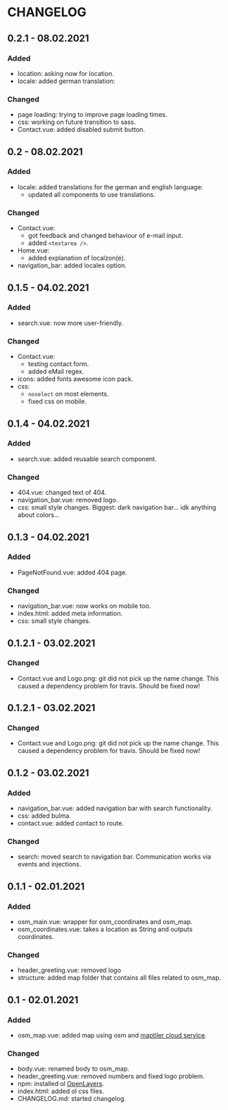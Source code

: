 # CHANGELOG

## 0.2.1 - 08.02.2021

### Added

* location: asking now for location.
* locale: added german translation:

### Changed

* page loading: trying to improve page loading times.
* css: working on future transition to sass.
* Contact.vue: added disabled submit button.

## 0.2 - 08.02.2021

### Added

* locale: added translations for the german and english language:
  * updated all components to use translations.

### Changed

* Contact.vue:
  * got feedback and changed behaviour of e-mail input.
  * added ```<textarea />```.
* Home.vue:
  * added explanation of localzon(e).
* navigation_bar: added locales option.


## 0.1.5 - 04.02.2021

### Added

* search.vue: now more user-friendly.

### Changed

* Contact.vue: 
  * testing contact form.
  * added eMail regex.
* icons: added fonts awesome icon pack.
* css: 
  * ```noselect``` on most elements.
  * fixed css on mobile.


## 0.1.4 - 04.02.2021

### Added

* search.vue: added reusable search component.

### Changed

* 404.vue: changed text of 404.
* navigation_bar.vue: removed logo.
* css: small style changes. Biggest: dark navigation bar... idk anything about colors...

## 0.1.3 - 04.02.2021

### Added

* PageNotFound.vue: added 404 page.

### Changed

* navigation_bar.vue: now works on mobile too.
* index.html: added meta information.  
* css: small style changes.

## 0.1.2.1 - 03.02.2021

### Changed

* Contact.vue and Logo.png: git did not pick up the name change. This caused a dependency problem for travis. Should be
  fixed now!

## 0.1.2.1 - 03.02.2021

### Changed

* Contact.vue and Logo.png: git did not pick up the name change. This caused a dependency problem for travis. Should be
  fixed now!

## 0.1.2 - 03.02.2021

### Added

* navigation_bar.vue: added navigation bar with search functionality.
* css: added bulma.
* contact.vue: added contact to route.

### Changed

* search: moved search to navigation bar. Communication works via events and injections.

## 0.1.1 - 02.01.2021

### Added

* osm_main.vue: wrapper for osm_coordinates and osm_map.
* osm_coordinates.vue: takes a location as String and outputs coordinates.

### Changed

* header_greeting.vue: removed logo
* structure: added map folder that contains all files related to osm_map.

## 0.1 - 02.01.2021

### Added

* osm_map.vue: added map using osm and [maptiler cloud service](https://cloud.maptiler.com/).

### Changed

* body.vue: renamed body to osm_map.
* header_greeting.vue: removed numbers and fixed logo problem.
* npm: installed ol [OpenLayers](https://openlayers.org/).
* index.html: added ol css files.
* CHANGELOG.md: started changelog.

